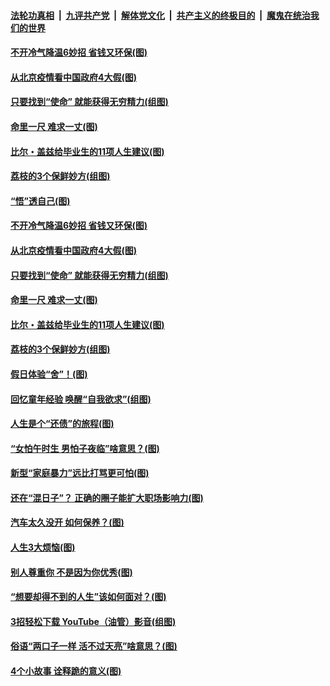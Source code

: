 ####  [法轮功真相](../../../../basic/blob/master/README.md?t=06222031) &nbsp;|&nbsp; [九评共产党](../../../../9ping.md/blob/master/README.md?t=06222031) &nbsp;|&nbsp; [解体党文化](../../../../jtdwh.md/blob/master/README.md?t=06222031)  &nbsp;|&nbsp; [共产主义的终极目的](../../../../gczydzjmd.md/blob/master/README.md?t=06222031) &nbsp;|&nbsp; [魔鬼在统治我们的世界](../../../../mgztzwmdsj.md/blob/master/README.md?t=06222031) 

#### [不开冷气降温6妙招 省钱又环保(图)](../pages/p8/937329.md?t=06222031) 

#### [从北京疫情看中国政府4大假(图)](../pages/p8/937196.md?t=06222031) 

#### [只要找到“使命” 就能获得无穷精力(组图)](../pages/p8/937159.md?t=06222031) 

#### [命里一尺 难求一丈(图)](../pages/p8/936782.md?t=06222031) 

#### [比尔・盖兹给毕业生的11项人生建议(图)](../pages/p8/936231.md?t=06222031) 

#### [荔枝的3个保鲜妙方(组图)](../pages/p8/936950.md?t=06222031) 

#### [“悟”透自己(图)](../pages/p8/936972.md?t=06222031) 

#### [不开冷气降温6妙招 省钱又环保(图)](../pages/p8/937329.md?t=06222031) 

#### [从北京疫情看中国政府4大假(图)](../pages/p8/937196.md?t=06222031) 

#### [只要找到“使命” 就能获得无穷精力(组图)](../pages/p8/937159.md?t=06222031) 

#### [命里一尺 难求一丈(图)](../pages/p8/936782.md?t=06222031) 

#### [比尔・盖兹给毕业生的11项人生建议(图)](../pages/p8/936231.md?t=06222031) 

#### [荔枝的3个保鲜妙方(组图)](../pages/p8/936950.md?t=06222031) 

#### [假日体验“舍”！(图)](../pages/p8/937183.md?t=06222031) 

#### [回忆童年经验 唤醒“自我欲求”(组图)](../pages/p8/937082.md?t=06222031) 

#### [人生是个“还债”的旅程(图)](../pages/p8/936768.md?t=06222031) 

#### [“女怕午时生 男怕子夜临”啥意思？(图)](../pages/p8/937081.md?t=06222031) 

#### [新型“家庭暴力”远比打骂更可怕(图)](../pages/p8/936230.md?t=06222031) 

#### [还在“混日子”？ 正确的圈子能扩大职场影响力(图)](../pages/p8/937049.md?t=06222031) 

#### [汽车太久没开 如何保养？(图)](../pages/p8/937035.md?t=06222031) 

#### [人生3大烦恼(图)](../pages/p8/936959.md?t=06222031) 

#### [别人尊重你 不是因为你优秀(图)](../pages/p8/936253.md?t=06222031) 

#### [“想要却得不到的人生”该如何面对？(图)](../pages/p8/936933.md?t=06222031) 

#### [3招轻松下载 YouTube（油管）影音(组图)](../pages/p8/936922.md?t=06222031) 

#### [俗语“两口子一样 活不过天亮”啥意思？(图)](../pages/p8/936917.md?t=06222031) 

#### [4个小故事 诠释跪的意义(图)](../pages/p8/936353.md?t=06222031) 

